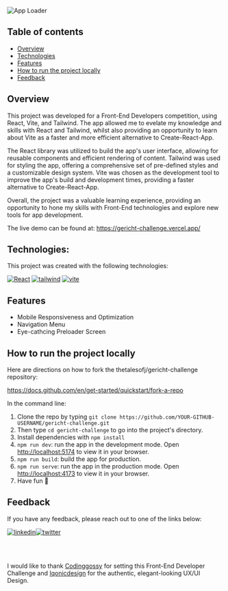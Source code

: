 ![App Loader](https://res.cloudinary.com/drecxkgks/image/upload/v1681146979/Screenshot_2023-04-10_at_16.22.16_suqkrt.png)

## Table of contents

* [Overview](#overview)
* [Technologies](#technologies)
* [Features](#features)
* [How to run the project locally](#how-to-run-the-project-locally)
* [Feedback](#feedback)

## Overview

This project was developed for a Front-End Developers competition, using React, Vite, and Tailwind. The app allowed me to evelate my knowledge and skills with React and Tailwind, whilst also providing an opportunity to learn about Vite as a faster and more efficient alternative to Create-React-App.

The React library was utilized to build the app's user interface, allowing for reusable components and efficient rendering of content. Tailwind was used for styling the app, offering a comprehensive set of pre-defined styles and a customizable design system. Vite was chosen as the development tool to improve the app's build and development times, providing a faster alternative to Create-React-App.

Overall, the project was a valuable learning experience, providing an opportunity to hone my skills with Front-End technologies and explore new tools for app development. 

The live demo can be found at: https://gericht-challenge.vercel.app/

## Technologies:
This project was created with the following technologies:

[![React](https://img.shields.io/badge/React-20232a?style=for-the-badge&logo=react&logoColor=%2361DAFB)]()
[![tailwind](https://img.shields.io/badge/tailwindcss-1572B6?style=for-the-badge&logo=tailwindcss&logoColor=white)]()
[![vite](https://img.shields.io/badge/vite-000000?style=for-the-badge&logo=vite&logoColor=white)]()

## Features

- Mobile Responsiveness and Optimization
- Navigation Menu
- Eye-cathcing Preloader Screen 

## How to run the project locally

Here are directions on how to fork the thetalesofj/gericht-challenge repository:
<br>

https://docs.github.com/en/get-started/quickstart/fork-a-repo

In the command line:

1. Clone the repo by typing `git clone https://github.com/YOUR-GITHUB-USERNAME/gericht-challenge.git`
2. Then type `cd gericht-challenge` to go into the project's directory.
3. Install dependencies with `npm install`
4. `npm run dev`: run the app in the development mode. Open [http://localhost:5174](http://localhost:5174) to view it in your browser.
5. `npm run build`: build the app for production.
6. `npm run serve`: run the app in the production mode. Open [http://localhost:4173](http://localhost:4173) to view it in your browser.
7. Have fun 🚀

## Feedback

If you have any feedback, please reach out to one of the links below:

[![linkedin](https://img.shields.io/badge/linkedin-0A66C2?style=for-the-badge&logo=linkedin&logoColor=white)](https://www.linkedin.com/in/jeremiah-haastrup/)[![twitter](https://img.shields.io/badge/twitter-1DA1F2?style=for-the-badge&logo=twitter&logoColor=white)](https://twitter.com/thetalesofj)

<!-- ## Acknowledgements -->
<br>
<br>

I would like to thank <a href='https://twitter.com/codingossy'>Codinggossy</a> for setting this Front-End Developer Challenge and <a href='https://www.instagram.com/iqonicdesign/'>Iqonicdesign</a> for the authentic, elegant-looking UX/UI Design.

<!-- TODO: List any blog posts, tutorials or plugins that you may have used to complete the project. Only list those that had a significant impact. Obviously, we all 'Google' stuff while working on our things, but maybe something in particular stood out as a 'major contributor' to your skill set for this project. -->
